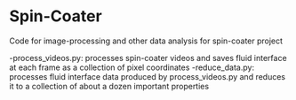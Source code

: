 # Spin-Coater
Code for image-processing and other data analysis for spin-coater project

-process_videos.py: processes spin-coater videos and saves fluid interface at each frame as a collection of pixel coordinates
-reduce_data.py: processes fluid interface data produced by process_videos.py and reduces it to a collection of about a dozen important properties
